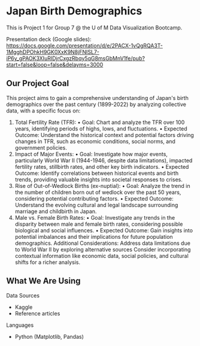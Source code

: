 

# Japan Birth Demographics

This is Project 1 for Group 7 @ the U of M Data Visualization Bootcamp.

Presentation deck (Google slides): https://docs.google.com/presentation/d/e/2PACX-1vQgRQA3T-1MgghDPOhkH9GK0XxK9N8jFNISL7-iP6y_gPAOK3XIuRIDjrCxgzRbqy5qG8msGbMnV1fe/pub?start=false&loop=false&delayms=3000

## Our Project Goal
This project aims to gain a comprehensive understanding of Japan's birth demographics over the past century (1899-2022) by analyzing collective data, with a specific focus on:
1. Total Fertility Rate (TFR):
•	Goal: Chart and analyze the TFR over 100 years, identifying periods of highs, lows, and fluctuations.
•	Expected Outcome: Understand the historical context and potential factors driving changes in TFR, such as economic conditions, social norms, and government policies.
2. Impact of Major Events:
•	Goal: Investigate how major events, particularly World War II (1944-1946, despite data limitations), impacted fertility rates, stillbirth rates, and other key birth indicators.
•	Expected Outcome: Identify correlations between historical events and birth trends, providing valuable insights into societal responses to crises.
3. Rise of Out-of-Wedlock Births (ex-nuptial):
•	Goal: Analyze the trend in the number of children born out of wedlock over the past 50 years, considering potential contributing factors.
•	Expected Outcome: Understand the evolving cultural and legal landscape surrounding marriage and childbirth in Japan.
4. Male vs. Female Birth Rates:
•	Goal: Investigate any trends in the disparity between male and female birth rates, considering possible biological and social influences.
•	Expected Outcome: Gain insights into potential imbalances and their implications for future population demographics.
Additional Considerations:
Address data limitations due to World War II by exploring alternative sources
Consider incorporating contextual information like economic data, social policies, and cultural shifts for a richer analysis.

## What We Are Using 
Data Sources
* Kaggle 
* Reference articles

Languages
* Python (Matplotlib, Pandas)

